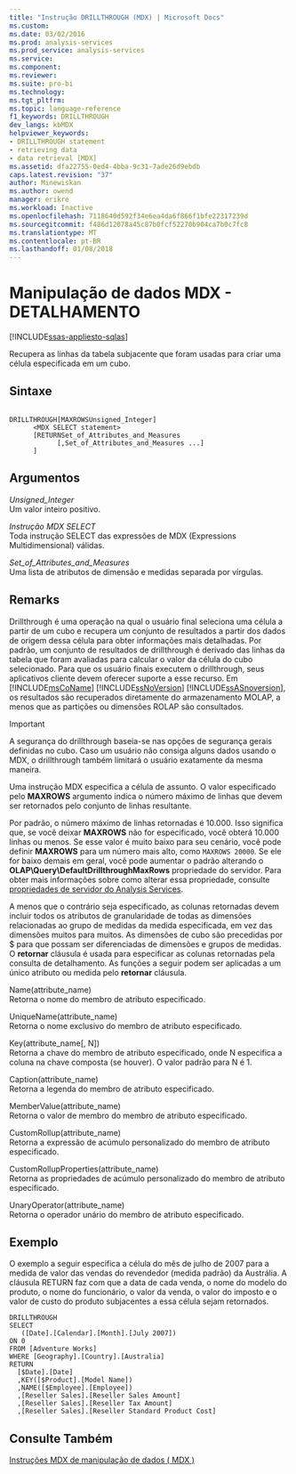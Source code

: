 ```yaml
---
title: "Instrução DRILLTHROUGH (MDX) | Microsoft Docs"
ms.custom: 
ms.date: 03/02/2016
ms.prod: analysis-services
ms.prod_service: analysis-services
ms.service: 
ms.component: 
ms.reviewer: 
ms.suite: pro-bi
ms.technology: 
ms.tgt_pltfrm: 
ms.topic: language-reference
f1_keywords: DRILLTHROUGH
dev_langs: kbMDX
helpviewer_keywords:
- DRILLTHROUGH statement
- retrieving data
- data retrieval [MDX]
ms.assetid: dfa22755-0ed4-4bba-9c31-7ade26d9ebdb
caps.latest.revision: "37"
author: Minewiskan
ms.author: owend
manager: erikre
ms.workload: Inactive
ms.openlocfilehash: 7118640d592f34e6ea4da6f866f1bfe22317239d
ms.sourcegitcommit: f486d12078a45c87b0fcf52270b904ca7b0c7fc8
ms.translationtype: MT
ms.contentlocale: pt-BR
ms.lasthandoff: 01/08/2018
---
```

# <a name="mdx-data-manipulation---drillthrough"></a>Manipulação de dados MDX - DETALHAMENTO
[!INCLUDE[ssas-appliesto-sqlas](../includes/ssas-appliesto-sqlas.md)]

  Recupera as linhas da tabela subjacente que foram usadas para criar uma célula especificada em um cubo.  
  
## <a name="syntax"></a>Sintaxe  
  
```  
  
DRILLTHROUGH[MAXROWSUnsigned_Integer]   
      <MDX SELECT statement>   
      [RETURNSet_of_Attributes_and_Measures   
            [,Set_of_Attributes_and_Measures ...]  
      ]  
```  
  
## <a name="arguments"></a>Argumentos  
 *Unsigned_Integer*  
 Um valor inteiro positivo.  
  
 *Instrução MDX SELECT*  
 Toda instrução SELECT das expressões de MDX (Expressions Multidimensional) válidas.  
  
 *Set_of_Attributes_and_Measures*  
 Uma lista de atributos de dimensão e medidas separada por vírgulas.  
  
## <a name="remarks"></a>Remarks  
 Drillthrough é uma operação na qual o usuário final seleciona uma célula a partir de um cubo e recupera um conjunto de resultados a partir dos dados de origem dessa célula para obter informações mais detalhadas. Por padrão, um conjunto de resultados de drillthrough é derivado das linhas da tabela que foram avaliadas para calcular o valor da célula do cubo selecionado. Para que os usuário finais executem o drillthrough, seus aplicativos cliente devem oferecer suporte a esse recurso. Em [!INCLUDE[msCoName](../includes/msconame-md.md)] [!INCLUDE[ssNoVersion](../includes/ssnoversion-md.md)] [!INCLUDE[ssASnoversion](../includes/ssasnoversion-md.md)], os resultados são recuperados diretamente do armazenamento MOLAP, a menos que as partições ou dimensões ROLAP são consultados.  
  
> [!IMPORTANT]  
>  A segurança do drillthrough baseia-se nas opções de segurança gerais definidas no cubo. Caso um usuário não consiga alguns dados usando o MDX, o drillthrough também limitará o usuário exatamente da mesma maneira.  
  
 Uma instrução MDX especifica a célula de assunto. O valor especificado pelo **MAXROWS** argumento indica o número máximo de linhas que devem ser retornados pelo conjunto de linhas resultante.  
  
 Por padrão, o número máximo de linhas retornadas é 10.000. Isso significa que, se você deixar **MAXROWS** não for especificado, você obterá 10.000 linhas ou menos. Se esse valor é muito baixo para seu cenário, você pode definir **MAXROWS** para um número mais alto, como `MAXROWS 20000`. Se ele for baixo demais em geral, você pode aumentar o padrão alterando o **OLAP\Query\DefaultDrillthroughMaxRows** propriedade do servidor. Para obter mais informações sobre como alterar essa propriedade, consulte [propriedades de servidor do Analysis Services](../analysis-services/server-properties/server-properties-in-analysis-services.md).  
  
 A menos que o contrário seja especificado, as colunas retornadas devem incluir todos os atributos de granularidade de todas as dimensões relacionadas ao grupo de medidas da medida especificada, em vez das dimensões muitos para muitos. As dimensões de cubo são precedidas por $ para que possam ser diferenciadas de dimensões e grupos de medidas. O **retornar** cláusula é usada para especificar as colunas retornadas pela consulta de detalhamento. As funções a seguir podem ser aplicadas a um único atributo ou medida pelo **retornar** cláusula.  
  
 Name(attribute_name)  
 Retorna o nome do membro de atributo especificado.  
  
 UniqueName(attribute_name)  
 Retorna o nome exclusivo do membro de atributo especificado.  
  
 Key(attribute_name[, N])  
 Retorna a chave do membro de atributo especificado, onde N especifica a coluna na chave composta (se houver). O valor padrão para N é 1.  
  
 Caption(attribute_name)  
 Retorna a legenda do membro de atributo especificado.  
  
 MemberValue(attribute_name)  
 Retorna o valor de membro do membro de atributo especificado.  
  
 CustomRollup(attribute_name)  
 Retorna a expressão de acúmulo personalizado do membro de atributo especificado.  
  
 CustomRollupProperties(attribute_name)  
 Retorna as propriedades de acúmulo personalizado do membro de atributo especificado.  
  
 UnaryOperator(attribute_name)  
 Retorna o operador unário do membro de atributo especificado.  
  
## <a name="example"></a>Exemplo  
 O exemplo a seguir especifica a célula do mês de julho de 2007 para a medida de valor das vendas do revendedor (medida padrão) da Austrália. A cláusula RETURN faz com que a data de cada venda, o nome do modelo do produto, o nome do funcionário, o valor da venda, o valor do imposto e o valor de custo do produto subjacentes a essa célula sejam retornados.  
  
```  
DRILLTHROUGH  
SELECT  
   ([Date].[Calendar].[Month].[July 2007])  
ON 0   
FROM [Adventure Works]  
WHERE [Geography].[Country].[Australia]  
RETURN   
  [$Date].[Date]  
  ,KEY([$Product].[Model Name])  
  ,NAME([$Employee].[Employee])  
  ,[Reseller Sales].[Reseller Sales Amount]  
  ,[Reseller Sales].[Reseller Tax Amount]  
  ,[Reseller Sales].[Reseller Standard Product Cost]  
```  
  
## <a name="see-also"></a>Consulte Também  
 [Instruções MDX de manipulação de dados &#40; MDX &#41;](../mdx/mdx-data-manipulation-statements-mdx.md)  
  
  
